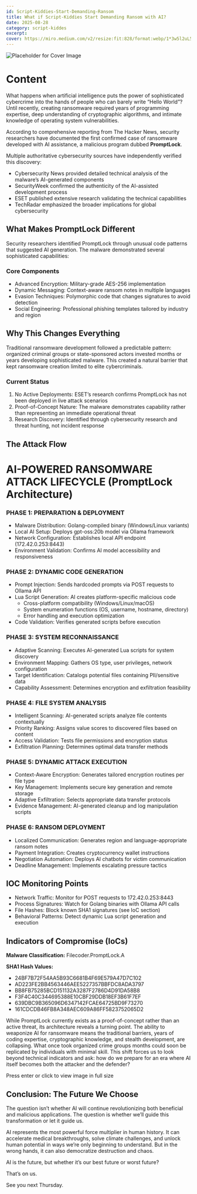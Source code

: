 ```yaml
---
id: Script-Kiddies-Start-Demanding-Ransom
title: What if Script-Kiddies Start Demanding Ransom with AI? 
date: 2025-08-28 
category: script-kiddes 
excerpt: 
cover: https://miro.medium.com/v2/resize:fit:828/format:webp/1*3w5l2uL52LsQG-Ok09GUAw.png
---
```


![Placeholder for Cover Image](https://miro.medium.com/v2/resize:fit:828/format:webp/1*3w5l2uL52LsQG-Ok09GUAw.png)

# Content

What happens when artificial intelligence puts the power of sophisticated cybercrime into the hands of people who can barely write “Hello World”? Until recently, creating ransomware required years of programming expertise, deep understanding of cryptographic algorithms, and intimate knowledge of operating system vulnerabilities.

According to comprehensive reporting from The Hacker News, security researchers have documented the first confirmed case of ransomware developed with AI assistance, a malicious program dubbed **PromptLock**.

Multiple authoritative cybersecurity sources have independently verified this discovery:

- Cybersecurity News provided detailed technical analysis of the malware’s AI-generated components  
- SecurityWeek confirmed the authenticity of the AI-assisted development process  
- ESET published extensive research validating the technical capabilities  
- TechRadar emphasized the broader implications for global cybersecurity  

## What Makes PromptLock Different

Security researchers identified PromptLock through unusual code patterns that suggested AI generation. The malware demonstrated several sophisticated capabilities:

### Core Components
- Advanced Encryption: Military-grade AES-256 implementation  
- Dynamic Messaging: Context-aware ransom notes in multiple languages  
- Evasion Techniques: Polymorphic code that changes signatures to avoid detection  
- Social Engineering: Professional phishing templates tailored by industry and region  

## Why This Changes Everything

Traditional ransomware development followed a predictable pattern: organized criminal groups or state-sponsored actors invested months or years developing sophisticated malware. This created a natural barrier that kept ransomware creation limited to elite cybercriminals.

### Current Status
1. No Active Deployments: ESET’s research confirms PromptLock has not been deployed in live attack scenarios  
2. Proof-of-Concept Nature: The malware demonstrates capability rather than representing an immediate operational threat  
3. Research Discovery: Identified through cybersecurity research and threat hunting, not incident response  

## The Attack Flow

# AI-POWERED RANSOMWARE ATTACK LIFECYCLE (PromptLock Architecture)

### PHASE 1: PREPARATION & DEPLOYMENT
- Malware Distribution: Golang-compiled binary (Windows/Linux variants)  
- Local AI Setup: Deploys gpt-oss:20b model via Ollama framework  
- Network Configuration: Establishes local API endpoint (172.42.0.253:8443)  
- Environment Validation: Confirms AI model accessibility and responsiveness  

### PHASE 2: DYNAMIC CODE GENERATION
- Prompt Injection: Sends hardcoded prompts via POST requests to Ollama API  
- Lua Script Generation: AI creates platform-specific malicious code  
  - Cross-platform compatibility (Windows/Linux/macOS)  
  - System enumeration functions (OS, username, hostname, directory)  
  - Error handling and execution optimization  
- Code Validation: Verifies generated scripts before execution  

### PHASE 3: SYSTEM RECONNAISSANCE
- Adaptive Scanning: Executes AI-generated Lua scripts for system discovery  
- Environment Mapping: Gathers OS type, user privileges, network configuration  
- Target Identification: Catalogs potential files containing PII/sensitive data  
- Capability Assessment: Determines encryption and exfiltration feasibility  

### PHASE 4: FILE SYSTEM ANALYSIS
- Intelligent Scanning: AI-generated scripts analyze file contents contextually  
- Priority Ranking: Assigns value scores to discovered files based on content  
- Access Validation: Tests file permissions and encryption status  
- Exfiltration Planning: Determines optimal data transfer methods  

### PHASE 5: DYNAMIC ATTACK EXECUTION
- Context-Aware Encryption: Generates tailored encryption routines per file type  
- Key Management: Implements secure key generation and remote storage  
- Adaptive Exfiltration: Selects appropriate data transfer protocols  
- Evidence Management: AI-generated cleanup and log manipulation scripts  

### PHASE 6: RANSOM DEPLOYMENT
- Localized Communication: Generates region and language-appropriate ransom notes  
- Payment Integration: Creates cryptocurrency wallet instructions  
- Negotiation Automation: Deploys AI chatbots for victim communication  
- Deadline Management: Implements escalating pressure tactics  

## IOC Monitoring Points
- Network Traffic: Monitor for POST requests to 172.42.0.253:8443  
- Process Signatures: Watch for Golang binaries with Ollama API calls  
- File Hashes: Block known SHA1 signatures (see IoC section)  
- Behavioral Patterns: Detect dynamic Lua script generation and execution  

## Indicators of Compromise (IoCs)

**Malware Classification:** Filecoder.PromptLock.A  

**SHA1 Hash Values:**  
- 24BF7B72F54AA5B93C6681B4F69E579A47D7C102  
- AD223FE2BB4563446AEE5227357BBFDC8ADA3797  
- BB8FB75285BCD151132A3287F2786D4D91DA58B8  
- F3F4C40C344695388E10CBF29DDB18EF3B61F7EF  
- 639DBC9B365096D6347142FCAE64725BD9F73270  
- 161CDCDB46FB8A348AEC609A86FF5823752065D2  

While PromptLock currently exists as a proof-of-concept rather than an active threat, its architecture reveals a turning point. The ability to weaponize AI for ransomware means the traditional barriers, years of coding expertise, cryptographic knowledge, and stealth development, are collapsing. What once took organized crime groups months could soon be replicated by individuals with minimal skill. This shift forces us to look beyond technical indicators and ask: how do we prepare for an era where AI itself becomes both the attacker and the defender?

Press enter or click to view image in full size

## Conclusion: The Future We Choose

The question isn’t whether AI will continue revolutionizing both beneficial and malicious applications. The question is whether we’ll guide this transformation or let it guide us.

AI represents the most powerful force multiplier in human history. It can accelerate medical breakthroughs, solve climate challenges, and unlock human potential in ways we’re only beginning to understand. But in the wrong hands, it can also democratize destruction and chaos.

AI is the future, but whether it’s our best future or worst future?  

That’s on us.  

See you next Thursday.
